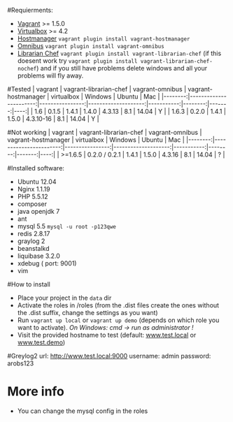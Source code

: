 #Requierments:
* [Vagrant](http://www.vagrantup.com/) >= 1.5.0
* [Virtualbox](https://www.virtualbox.org/) >= 4.2 
* [Hostmanager](https://github.com/smdahlen/vagrant-hostmanager) `vagrant plugin install vagrant-hostmanager`
* [Omnibus](https://github.com/schisamo/vagrant-omnibus) `vagrant plugin install vagrant-omnibus`
* [Librarian Chef](https://github.com/jimmycuadra/vagrant-librarian-chef) `vagrant plugin install vagrant-librarian-chef` (if this doesent work try `vagrant plugin install vagrant-librarian-chef-nochef`) and if you still have problems delete windows and all your problems will fly away.


#Tested 
| vagrant | vagrant-librarian-chef | vagrant-omnibus | vagrant-hostmanager | virtualbox | Windows | Ubuntu | Mac |
|--------:|-----------------------:|----------------:|--------------------:|-----------:|--------:|-------:|----:|
| 1.6     |        0.1.5           |     1.4.1       |       1.4.0         |  4.3.13    |    8.1  | 14.04  |  Y  |
| 1.6.3   |        0.2.0           |     1.4.1       |       1.5.0         | 4.3.10-16  |    8.1  | 14.04  |  Y  |

#Not working 
| vagrant | vagrant-librarian-chef | vagrant-omnibus | vagrant-hostmanager | virtualbox | Windows | Ubuntu | Mac |
|--------:|-----------------------:|----------------:|--------------------:|-----------:|--------:|-------:|----:|
| >=1.6.5 |    0.2.0 / 0.2.1       |     1.4.1       |       1.5.0         |  4.3.16    |    8.1  | 14.04  |  ?  |

#Installed software:
* Ubuntu 12.04
* Nginx 1.1.19
* PHP 5.5.12
* composer
* java openjdk 7
* ant
* mysql 5.5  `mysql -u root -p123qwe`
* redis 2.8.17
* graylog 2
* beanstalkd
* liquibase 3.2.0
* xdebug ( port: 9001)
* vim

#How to install
- Place your project in the `data` dir
- Activate the roles in /roles (from the .dist files create the ones without the .dist suffix, change the settings as you want)
- Run `vagrant up local` or `vagrant up demo` (depends on which role you want to activate). *On Windows: cmd -> run as administrator !*
- Visit the provided hostname to test (default: www.test.local or www.test.demo)

#Greylog2
url: http://www.test.local:9000
username: admin
password: arobs123

# More info
- You can change the mysql config in the roles

